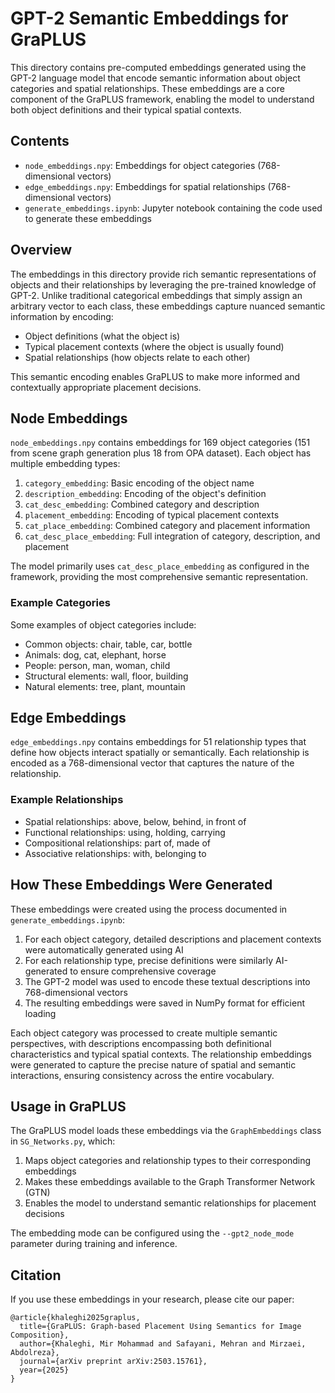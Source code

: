 # GPT-2 Semantic Embeddings for GraPLUS

This directory contains pre-computed embeddings generated using the GPT-2 language model that encode semantic information about object categories and spatial relationships. These embeddings are a core component of the GraPLUS framework, enabling the model to understand both object definitions and their typical spatial contexts.

## Contents

- `node_embeddings.npy`: Embeddings for object categories (768-dimensional vectors)
- `edge_embeddings.npy`: Embeddings for spatial relationships (768-dimensional vectors)
- `generate_embeddings.ipynb`: Jupyter notebook containing the code used to generate these embeddings
 
## Overview

The embeddings in this directory provide rich semantic representations of objects and their relationships by leveraging the pre-trained knowledge of GPT-2. Unlike traditional categorical embeddings that simply assign an arbitrary vector to each class, these embeddings capture nuanced semantic information by encoding:

- Object definitions (what the object is)
- Typical placement contexts (where the object is usually found)
- Spatial relationships (how objects relate to each other)

This semantic encoding enables GraPLUS to make more informed and contextually appropriate placement decisions.

## Node Embeddings

`node_embeddings.npy` contains embeddings for 169 object categories (151 from scene graph generation plus 18 from OPA dataset). Each object has multiple embedding types:

1. `category_embedding`: Basic encoding of the object name
2. `description_embedding`: Encoding of the object's definition
3. `cat_desc_embedding`: Combined category and description
4. `placement_embedding`: Encoding of typical placement contexts
5. `cat_place_embedding`: Combined category and placement information
6. `cat_desc_place_embedding`: Full integration of category, description, and placement

The model primarily uses `cat_desc_place_embedding` as configured in the framework, providing the most comprehensive semantic representation.

### Example Categories

Some examples of object categories include:
- Common objects: chair, table, car, bottle
- Animals: dog, cat, elephant, horse
- People: person, man, woman, child
- Structural elements: wall, floor, building
- Natural elements: tree, plant, mountain

## Edge Embeddings

`edge_embeddings.npy` contains embeddings for 51 relationship types that define how objects interact spatially or semantically. Each relationship is encoded as a 768-dimensional vector that captures the nature of the relationship.

### Example Relationships

- Spatial relationships: above, below, behind, in front of
- Functional relationships: using, holding, carrying
- Compositional relationships: part of, made of
- Associative relationships: with, belonging to

## How These Embeddings Were Generated

These embeddings were created using the process documented in `generate_embeddings.ipynb`:

1. For each object category, detailed descriptions and placement contexts were automatically generated using AI
2. For each relationship type, precise definitions were similarly AI-generated to ensure comprehensive coverage
3. The GPT-2 model was used to encode these textual descriptions into 768-dimensional vectors
4. The resulting embeddings were saved in NumPy format for efficient loading

Each object category was processed to create multiple semantic perspectives, with descriptions encompassing both definitional characteristics and typical spatial contexts. The relationship embeddings were generated to capture the precise nature of spatial and semantic interactions, ensuring consistency across the entire vocabulary.

## Usage in GraPLUS

The GraPLUS model loads these embeddings via the `GraphEmbeddings` class in `SG_Networks.py`, which:

1. Maps object categories and relationship types to their corresponding embeddings
2. Makes these embeddings available to the Graph Transformer Network (GTN)
3. Enables the model to understand semantic relationships for placement decisions

The embedding mode can be configured using the `--gpt2_node_mode` parameter during training and inference.

## Citation

If you use these embeddings in your research, please cite our paper:

```
@article{khaleghi2025graplus,
  title={GraPLUS: Graph-based Placement Using Semantics for Image Composition},
  author={Khaleghi, Mir Mohammad and Safayani, Mehran and Mirzaei, Abdolreza},
  journal={arXiv preprint arXiv:2503.15761},
  year={2025}
}
```

